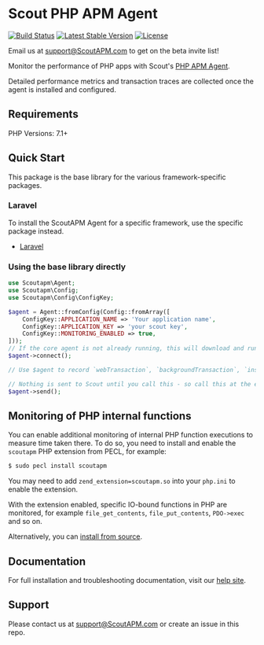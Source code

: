 # Scout PHP APM Agent

[![Build Status](https://travis-ci.com/scoutapp/scout-apm-php.svg?branch=master)](https://travis-ci.com/scoutapp/scout-apm-php) [![Latest Stable Version](https://poser.pugx.org/scoutapp/scout-apm-php/v/stable)](https://packagist.org/packages/scoutapp/scout-apm-php) [![License](https://poser.pugx.org/scoutapp/scout-apm-php/license)](https://packagist.org/packages/scoutapp/scout-apm-php)

Email us at support@ScoutAPM.com to get on the beta invite list!

Monitor the performance of PHP apps with Scout's [PHP APM Agent](https://www.scoutapm.com).

Detailed performance metrics and transaction traces are collected once the agent is installed and configured.

## Requirements

PHP Versions: 7.1+

## Quick Start

This package is the base library for the various framework-specific packages.

### Laravel

To install the ScoutAPM Agent for a specific framework, use the specific package instead.

 * [Laravel](https://github.com/scoutapp/scout-apm-laravel)

### Using the base library directly

```php
use Scoutapm\Agent;
use Scoutapm\Config;
use Scoutapm\Config\ConfigKey;

$agent = Agent::fromConfig(Config::fromArray([
    ConfigKey::APPLICATION_NAME => 'Your application name',
    ConfigKey::APPLICATION_KEY => 'your scout key',
    ConfigKey::MONITORING_ENABLED => true,
]));
// If the core agent is not already running, this will download and run it (from /tmp by default)
$agent->connect();

// Use $agent to record `webTransaction`, `backgroundTransaction`, `instrument` or `tagRequest` as necessary

// Nothing is sent to Scout until you call this - so call this at the end of your request
$agent->send();
```

## Monitoring of PHP internal functions

You can enable additional monitoring of internal PHP function executions to measure time taken there. To do so, you need
to install and enable the `scoutapm` PHP extension from PECL, for example:

```bash
$ sudo pecl install scoutapm
```

You may need to add `zend_extension=scoutapm.so` into your `php.ini` to enable the extension.

With the extension enabled, specific IO-bound functions in PHP are monitored, for example `file_get_contents`,
`file_put_contents`, `PDO->exec` and so on.

Alternatively, you can [install from source](https://github.com/scoutapp/scout-apm-php-ext).

## Documentation

For full installation and troubleshooting documentation, visit our [help site](http://docs.scoutapm.com/#php-agent).

## Support

Please contact us at support@ScoutAPM.com or create an issue in this repo.
